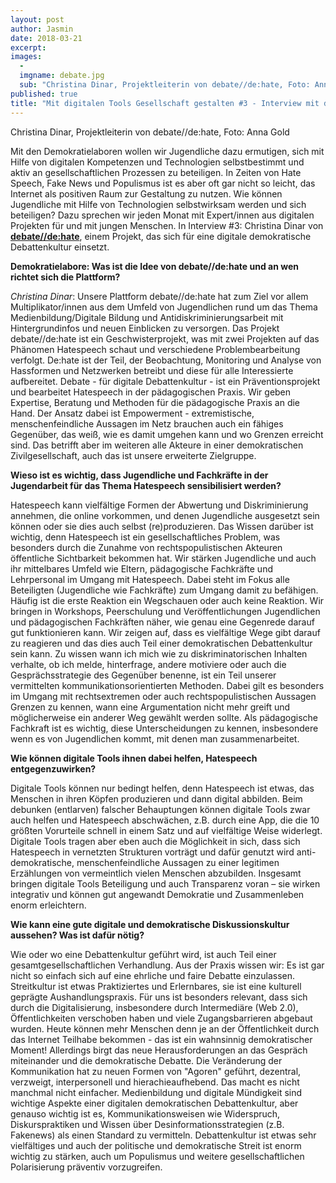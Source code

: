 ```yaml
---
layout: post
author: Jasmin
date: 2018-03-21
excerpt: 
images:
  - 
  imgname: debate.jpg
  sub: "Christina Dinar, Projektleiterin von debate//de:hate, Foto: Anna Gold"
published: true
title: "Mit digitalen Tools Gesellschaft gestalten #3 - Interview mit debate//de:hate"
---
```

Christina Dinar, Projektleiterin von debate//de:hate, Foto: Anna Gold

Mit den Demokratielaboren wollen wir Jugendliche dazu ermutigen, sich mit Hilfe von digitalen Kompetenzen und Technologien selbstbestimmt und aktiv an gesellschaftlichen Prozessen zu beteiligen. In Zeiten von Hate Speech, Fake News und Populismus ist es aber oft gar nicht so leicht, das Internet als positiven Raum zur Gestaltung zu nutzen. Wie können Jugendliche mit Hilfe von Technologien selbstwirksam werden und sich beteiligen? Dazu sprechen wir jeden Monat mit Expert/innen aus digitalen Projekten für und mit jungen Menschen. In Interview #3: Christina Dinar von **[debate//de:hate](http://debate-dehate.com/)**, einem Projekt, das sich für eine digitale demokratische Debattenkultur einsetzt.

**Demokratielabore: Was ist die Idee von debate//de:hate und an wen richtet sich die Plattform?**

*Christina Dinar*: Unsere Plattform debate//de:hate hat zum Ziel vor allem Multiplikator/innen aus dem Umfeld von Jugendlichen rund um das Thema Medienbildung/Digitale Bildung und Antidiskriminierungsarbeit mit Hintergrundinfos und neuen Einblicken zu versorgen. Das Projekt debate//de:hate ist ein Geschwisterprojekt, was mit zwei Projekten auf das Phänomen Hatespeech schaut und verschiedene Problembearbeitung verfolgt. De:hate ist der Teil, der Beobachtung, Monitoring und Analyse von Hassformen und Netzwerken betreibt und diese für alle Interessierte aufbereitet. Debate - für digitale Debattenkultur - ist ein Präventionsprojekt und bearbeitet Hatespeech in der pädagogischen Praxis. Wir geben Expertise, Beratung und Methoden für die pädagogische Praxis an die Hand. Der Ansatz dabei ist Empowerment - extremistische, menschenfeindliche Aussagen im Netz brauchen auch ein fähiges Gegenüber, das weiß, wie es damit umgehen kann und wo Grenzen erreicht sind. Das betrifft aber im weiteren alle Akteure in einer demokratischen Zivilgesellschaft, auch das ist unsere erweiterte Zielgruppe.

**Wieso ist es wichtig, dass Jugendliche und Fachkräfte in der Jugendarbeit für das Thema Hatespeech sensibilisiert werden?**

Hatespeech kann vielfältige Formen der Abwertung und Diskriminierung annehmen, die online vorkommen, und denen Jugendliche ausgesetzt sein können oder sie dies auch selbst (re)produzieren. Das Wissen darüber ist wichtig, denn Hatespeech ist ein gesellschaftliches Problem, was besonders durch die Zunahme von rechtspopulistischen Akteuren öffentliche Sichtbarkeit bekommen hat. Wir stärken Jugendliche und auch ihr mittelbares Umfeld wie Eltern, pädagogische Fachkräfte und Lehrpersonal im Umgang mit Hatespeech. Dabei steht im Fokus alle Beteiligten (Jugendliche wie Fachkräfte) zum Umgang damit zu befähigen. Häufig ist die erste Reaktion ein Wegschauen oder auch keine Reaktion. Wir bringen in Workshops, Peerschulung und Veröffentlichungen Jugendlichen und pädagogischen Fachkräften näher, wie genau eine Gegenrede darauf gut funktionieren kann. Wir zeigen auf, dass es vielfältige Wege gibt darauf zu reagieren und das dies auch Teil einer demokratischen Debattenkultur sein kann. Zu wissen wann ich mich wie zu diskriminatorischen Inhalten verhalte, ob ich melde, hinterfrage, andere motiviere oder auch die Gesprächsstrategie des Gegenüber benenne, ist ein Teil unserer vermittelten kommunikationsorientierten Methoden. Dabei gilt es besonders im Umgang mit rechtsextremen oder auch rechtspopulistischen Aussagen Grenzen zu kennen, wann eine  Argumentation nicht mehr greift und möglicherweise ein anderer Weg gewählt werden sollte. Als pädagogische Fachkraft ist es wichtig, diese Unterscheidungen zu kennen, insbesondere wenn es von Jugendlichen kommt, mit denen man zusammenarbeitet.

**Wie können digitale Tools ihnen dabei helfen, Hatespeech entgegenzuwirken?**

Digitale Tools können nur bedingt helfen, denn Hatespeech ist etwas, das Menschen in ihren Köpfen produzieren und dann digital abbilden. Beim debunken (entlarven) falscher Behauptungen können digitale Tools zwar auch helfen und Hatespeech abschwächen, z.B. durch eine App, die die 10 größten Vorurteile schnell in einem Satz und auf vielfältige Weise widerlegt. Digitale Tools tragen aber eben auch die Möglichkeit in sich, dass sich Hatespeech in vernetzten Strukturen vorträgt und dafür genutzt wird anti-demokratische, menschenfeindliche Aussagen zu einer legitimen Erzählungen von vermeintlich vielen Menschen abzubilden. Insgesamt bringen digitale Tools Beteiligung und auch Transparenz
voran – sie wirken integrativ und können gut angewandt Demokratie und Zusammenleben
enorm erleichtern.

**Wie kann eine gute digitale und demokratische Diskussionskultur aussehen? Was ist dafür nötig?**

Wie oder wo eine Debattenkultur geführt wird, ist auch Teil einer gesamtgesellschaftlichen Verhandlung. Aus der Praxis wissen wir: Es ist gar nicht so einfach sich auf eine ehrliche und faire Debatte einzulassen. Streitkultur ist etwas Praktiziertes und Erlernbares, sie ist eine kulturell geprägte Aushandlungspraxis. Für uns ist besonders relevant, dass sich durch die Digitalisierung, insbesondere durch Intermediäre (Web 2.0), Öffentlichkeiten verschoben haben und viele Zugangsbarrieren abgebaut wurden. Heute können mehr Menschen denn je an der Öffentlichkeit durch das Internet Teilhabe bekommen - das ist ein wahnsinnig demokratischer Moment! Allerdings birgt das neue Herausforderungen an das Gespräch miteinander und die demokratische Debatte. Die Veränderung der Kommunikation hat zu neuen Formen von  "Agoren" geführt, dezentral, verzweigt, interpersonell und hierachieaufhebend. Das macht es nicht manchmal nicht einfacher. Medienbildung und digitale Mündigkeit sind wichtige Aspekte einer digitalen demokratischen Debattenkultur, aber genauso wichtig ist es, Kommunikationsweisen wie Widerspruch, Diskurspraktiken und Wissen über Desinformationsstrategien (z.B. Fakenews) als einen Standard zu vermitteln. Debattenkultur ist etwas sehr vielfältiges und auch der politische und demokratische Streit ist enorm wichtig zu stärken, auch um Populismus und weitere gesellschaftlichen Polarisierung präventiv vorzugreifen.
